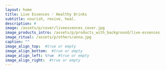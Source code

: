 ```yaml
---
layout: home
title: Live Essences ♡ Healthy Drinks
subtitle: nourish, revive, heal.
description: #
image: /assets/p/cover/liveessences_cover.jpg
image_products_intro: /assets/p/products_with_background/live-essences-products.jpg
image_ritual: /assets/p/others/anna.jpg
caption: ""
image_align_top:  #true or empty
image_align_bottom:  #true or empty
image_align_left: true  #true or empty
image_align_right:  #true or empty
---
```

